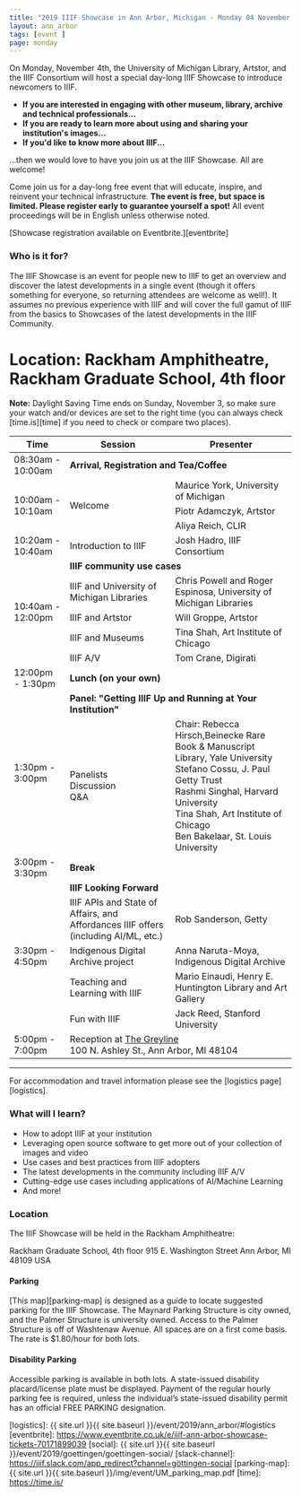```yaml
---
title: "2019 IIIF Showcase in Ann Arbor, Michigan - Monday 04 November 2019"
layout: ann_arbor
tags: [event ]
page: monday
---
```


On Monday, November 4th, the University of Michigan Library, Artstor, and the IIIF Consortium will host a special day-long IIIF Showcase to introduce newcomers to IIIF.

* **If you are interested in engaging with other museum, library, archive and technical professionals...**
* **If you are ready to learn more about using and sharing your institution's images...**
* **If you'd like to know more about IIIF...**

...then we would love to have you join us at the IIIF Showcase. All are welcome!

Come join us for a day-long free event that will educate, inspire, and reinvent your technical infrastructure. **The event is free, but space is limited. Please register early to guarantee yourself a spot!** All event proceedings will be in English unless otherwise noted. 

[Showcase registration available on Eventbrite.][eventbrite]

### Who is it for?

The IIIF Showcase is an event for people new to IIIF to get an overview and discover the latest developments in a single event (though it offers something for everyone, so returning attendees are welcome as well!). It assumes no previous experience with IIIF and will cover the full gamut of IIIF from the basics to Showcases of the latest developments in the IIIF Community. 

# Location: Rackham Amphitheatre, Rackham Graduate School, 4th floor
**Note:** Daylight Saving Time ends on Sunday, November 3, so make sure your watch and/or devices are set to the right time (you can always check [time.is][time] if you need to check or compare two places).

<table class="api-table">
    <thead>
        <tr>
            <th>Time</th>
            <th>Session</th>
            <th>Presenter</th>
        </tr>
    </thead>
    <tbody>
        <tr>
            <td>08:30am - 10:00am</td>
            <td colspan="2"><b>Arrival, Registration and Tea/Coffee</b></td>
        </tr>
        <tr>
            <td rowspan="3">10:00am - 10:10am</td>
            <td rowspan="3">Welcome</td>
            <td>Maurice York, University of Michigan</td>
        </tr>
        <tr>
            <td>Piotr Adamczyk, Artstor</td>
        </tr>
        <tr>
            <td>Aliya Reich, CLIR</td>
        </tr>
        <tr>
            <td>10:20am - 10:40am</td>
            <td>Introduction to IIIF</td>
            <td>Josh Hadro, IIIF Consortium</td>
        </tr>
        <tr>
            <td rowspan="5">10:40am - 12:00pm</td>
            <td colspan="2"><b>IIIF community use cases</b></td>
        </tr>
        <tr>
            <td>IIIF and University of Michigan Libraries</td>
            <td>Chris Powell and Roger Espinosa, University of Michigan Libraries</td>
        </tr>
        <tr>
            <td>IIIF and Artstor</td>
            <td>Will Groppe, Artstor</td>
        </tr>    
        <tr>
            <td>IIIF and Museums</td>
            <td>Tina Shah, Art Institute of Chicago</td>
        </tr>
         <tr>
            <td>IIIF A/V</td>
            <td>Tom Crane, Digirati</td>
        </tr>  
        <tr>
            <td>12:00pm - 1:30pm</td>
            <td colspan="2"><b>Lunch (on your own)</b></td>
        </tr>
         <tr>
            <td rowspan="2">1:30pm - 3:00pm</td>
            <td colspan="2"><b>Panel: "Getting IIIF Up and Running at Your Institution"</b>
</td>
        </tr>
        <tr>
            <td>Panelists<br>Discussion<br>Q&A</td>
            <td>Chair: Rebecca Hirsch,Beinecke Rare Book & Manuscript Library, Yale University<br>
            Stefano Cossu, J. Paul Getty Trust<br>
            Rashmi Singhal, Harvard University<br>
            Tina Shah, Art Institute of Chicago<br>
            Ben Bakelaar, St. Louis University</td>
        </tr>
        <tr>
            <td rowspan="1">3:00pm - 3:30pm</td>
            <td colspan="2"><b>Break</b></td>
        </tr>    
        <tr>
            <td rowspan="5">3:30pm - 4:50pm</td>
            <td colspan="2"><b>IIIF Looking Forward</b></td>
        </tr>
        <tr>
            <td>IIIF APIs and State of Affairs, and Affordances IIIF offers (including AI/ML, etc.)</td>
            <td>Rob Sanderson, Getty</td>
        </tr>
        <tr>
            <td>Indigenous Digital Archive project</td>
            <td>Anna Naruta-Moya, Indigenous Digital Archive</td>
        </tr>
        <tr>
            <td>Teaching and Learning with IIIF</td>
            <td>Mario Einaudi, Henry E. Huntington Library and Art Gallery</td>
        </tr>  
        <tr>
            <td>Fun with IIIF</td>
            <td>Jack Reed, Stanford University</td>
        </tr>
        <tr>
            <td>5:00pm - 7:00pm</td>
            <td colspan="2">Reception at <a href="https://www.zingermansgreyline.com/">The Greyline</a><br>
            100 N. Ashley St., Ann Arbor, MI 48104</td>
        </tr>
    </tbody>
</table>    



---

For accommodation and travel information please see the [logistics page][logistics].

### What will I learn?

* How to adopt IIIF at your institution
* Leveraging open source software to get more out of your collection of images and video
* Use cases and best practices from IIIF adopters
* The latest developments in the community including IIIF A/V
* Cutting-edge use cases including applications of AI/Machine Learning
* And more!

### Location

The IIIF Showcase will be held in the Rackham Amphitheatre: 

Rackham Graduate School, 4th floor
915 E. Washington Street
Ann Arbor, MI 48109 USA 


#### Parking

[This map][parking-map] is designed as a guide to locate suggested parking for the IIIF Showcase. The Maynard Parking Structure is city owned, and the Palmer Structure is university owned. Access to the Palmer Structure is off of Washtenaw Avenue. All spaces are on a first come basis. The rate is $1.80/hour for both lots.

#### Disability Parking

Accessible parking is available in both lots. A state-issued disability placard/license plate must be displayed. Payment of the regular hourly parking fee is required, unless the individual’s state-issued disability permit has an official FREE PARKING designation.



<script>
    lightbox.option({
      'resizeDuration': 100,
      'wrapAround': true
    })
</script>

[logistics]:  {{ site.url }}{{ site.baseurl }}/event/2019/ann_arbor/#logistics
[eventbrite]: https://www.eventbrite.co.uk/e/iiif-ann-arbor-showcase-tickets-70171899039
[social]: {{ site.url }}{{ site.baseurl }}/event/2019/goettingen/goettingen-social/
[slack-channel]: https://iiif.slack.com/app_redirect?channel=göttingen-social
[parking-map]: {{ site.url }}{{ site.baseurl }}/img/event/UM_parking_map.pdf
[time]: https://time.is/
